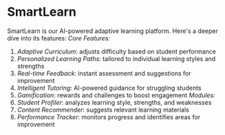 # SmartLearn
SmartLearn is our AI-powered adaptive learning platform. Here's a deeper dive into its features:
*Core Features:*
1. *Adaptive Curriculum*: adjusts difficulty based on student performance
2. *Personalized Learning Paths*: tailored to individual learning styles and strengths
3. *Real-time Feedback*: instant assessment and suggestions for improvement
4. *Intelligent Tutoring*: AI-powered guidance for struggling students
5. *Gamification*: rewards and challenges to boost engagement
*Modules:*
1. *Student Profiler*: analyzes learning style, strengths, and weaknesses
2. *Content Recommender*: suggests relevant learning materials
3. *Performance Tracker*: monitors progress and identifies areas for improvement
